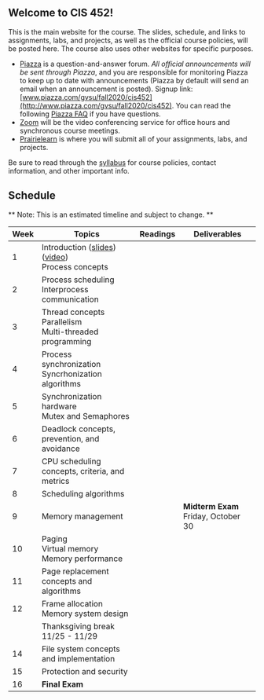 ## Welcome to CIS 452!

This is the main website for the course.
The slides, schedule, and links to assignments, labs, and projects,
as well as the official course policies,
will be posted here.
The course also uses other websites for specific purposes.
* [Piazza](http://www.piazza.com) is a question-and-answer forum.
*All official announcements will be sent through Piazza*,
and you are responsible for monitoring Piazza to keep up to date with
announcements
(Piazza by default will send an email when an announcement is posted).
Signup link: [www.piazza.com/gvsu/fall2020/cis452](http://www.piazza.com/gvsu/fall2020/cis452).
You can read the following [Piazza FAQ](misc/piazza-faq.md) if you
have questions.
* [Zoom](https://zoom.us) will be the video conferencing service for office
  hours and synchronous course meetings.
* [Prairielearn](https://prairielearn.engr.illinois.edu/pl/) is where you will
submit all of your assignments, labs, and projects.

Be sure to read through the [syllabus](syllabus.md) for course policies,
contact information, and other important info.

## Schedule

** Note: This is an estimated timeline and subject to change. **

| Week | Topics | Readings | Deliverables |
| ---- | ------ | -------- | ------------ |
|  1   | Introduction ([slides](slides/what-is-os.pdf)) ([video](https://drive.google.com/file/d/1zWqB4Tk3SXFIZ_o5c8Raw7hvrziN40Kp/view?usp=sharing))<br> Process concepts | | |
|  2   | Process scheduling<br> Interprocess communication | | |
|  3   | Thread concepts<br> Parallelism<br> Multi-threaded programming | | |
|  4   | Process synchronization<br> Syncrhonization algorithms | | |
|  5   | Synchronization hardware<br> Mutex and Semaphores | | |
|  6   | Deadlock concepts, prevention, and avoidance | | |
|  7   | CPU scheduling concepts, criteria, and metrics | | |
|  8   | Scheduling algorithms | | |
|  9   | Memory management | | **Midterm Exam** Friday, October 30 |
|  10  | Paging<br> Virtual memory<br> Memory performance | | |
|  11  | Page replacement concepts and algorithms | | |
|  12  | Frame allocation<br> Memory system design | | |
|      | Thanksgiving break 11/25 - 11/29 | | |
|  14  | File system concepts and implementation | | |
|  15  | Protection and security | | |
|  16  | **Final Exam** | | |
